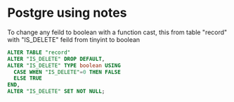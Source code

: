 # Postgre using notes

To change any feild to boolean with a function cast, this from table "record" with "IS_DELETE" feild from tinyint to boolean

```sql
ALTER TABLE "record"
ALTER "IS_DELETE" DROP DEFAULT,
ALTER "IS_DELETE" TYPE boolean USING 
  CASE WHEN "IS_DELETE"=0 THEN FALSE 
  ELSE TRUE 
END,
ALTER "IS_DELETE" SET NOT NULL;
```
